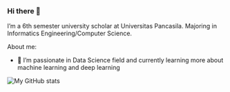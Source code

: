 ### Hi there 👋

I’m a 6th semester university scholar at Universitas Pancasila. Majoring in Informatics Engineering/Computer Science.

About me:
- 🌱 I’m passionate in Data Science field and currently learning more about machine learning and deep learning

![My GitHub stats](https://github-readme-stats.vercel.app/api?username=Pinantyo&show_icons=true&theme=tokyonight&include_all_commits=true&count_private=true)
